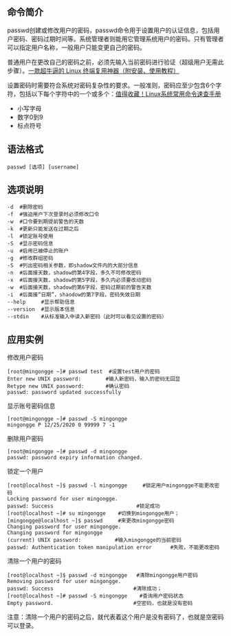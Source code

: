 ## 命令简介

passwd创建或修改用户的密码，passwd命令用于设置用户的认证信息，包括用户密码、密码过期时间等。系统管理者则能用它管理系统用户的密码。只有管理者可以指定用户名称，一般用户只能变更自己的密码。

普通用户在更改自己的密码之前，必须先输入当前密码进行验证（超级用户无需此步骤）。[一款超牛逼的 Linux 终端复用神器（附安装、使用教程）](http://mp.weixin.qq.com/s?__biz=MzI0MDQ4MTM5NQ==&mid=2247503203&idx=1&sn=97c2451998647305b37b014a2823dc87&chksm=e918a87fde6f2169172d40bf1b8cfc3cca18b96799dc169fba566353e423f91a6ddd116ef15f&scene=21#wechat_redirect)

设置密码时需要符合系统对密码复杂性的要求。一般准则，密码应至少包含6个字符，包括以下每个字符中的一个或多个：[值得收藏！Linux系统常用命令速查手册](http://mp.weixin.qq.com/s?__biz=MzI0MDQ4MTM5NQ==&mid=2247500085&idx=2&sn=5455a50a3ec0fc0a69a7cc910a316ebe&chksm=e918a429de6f2d3f4ba700653b387459cb16dd4bf34cd42b4b0ef53c2dd91a53ce40abf0f2a2&scene=21#wechat_redirect)

- 小写字母
- 数字0到9
- 标点符号

## 语法格式

```
passwd [选项] [username]
```

## 选项说明

```
-d  #删除密码
-f  #强迫用户下次登录时必须修改口令
-w  #口令要到期提前警告的天数
-k  #更新只能发送在过期之后
-l  #锁定账号使用
-S  #显示密码信息
-u  #启用已被停止的账户
-g  #修改群组密码
-S  #列出密码相关参数，即shadow文件内的大部分信息
-n  #后面接天数，shadow的第4字段，多久不可修改密码
-x  #后面接天数，shadow的第5字段，多久内必须要改动密码
-w  #后面接天数，shadow的第6字段，密码过期前的警告天数
-i  #后面接“日期”，shaodow的第7字段，密码失效日期
--help     #显示帮助信息
--version  #显示版本信息
--stdin    #从标准输入中读入新密码（此时可以看见设置的密码）
```

## 应用实例

修改用户密码

```
[root@mingongge ~]# passwd test  #设置test用户的密码
Enter new UNIX password:        #输入新密码，输入的密码无回显
Retype new UNIX password:       #确认密码
passwd: password updated successfully
```

显示账号密码信息

```
[root@mingongge ~]# passwd -S mingongge
mingongge P 12/25/2020 0 99999 7 -1
```

删除用户密码

```
[root@mingongge ~]# passwd -d mingongge
passwd: password expiry information changed.
```

锁定一个用户

```
[root@localhost ~]$ passwd -l mingongge     #锁定用户mingongge不能更改密码
Locking password for user mingongge.
passwd: Success                           #锁定成功
[root@localhost ~]# su mingongge    #切换到mingongge用户；
[mingongge@localhost ~]$ passwd     #来更改mingongge密码
Changing password for user mingongge.
Changing password for mingongge
(current) UNIX password:           #输入mingongge的当前密码
passwd: Authentication token manipulation error      #失败，不能更改密码
```

清除一个用户的密码

```
[root@localhost ~]$ passwd -d mingongge   #清除mingongge用户密码
Removing password for user mingongge.
passwd: Success                          #清除成功； 
[root@localhost ~]# passwd -S mingongge    #查询用户密码状态
Empty password.                          #空密码，也就是没有密码
```

注意：清除一个用户的密码之后，就代表着这个用户是没有密码了，也就是空密码可以登录。